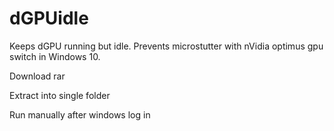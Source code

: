 # dGPUidle
Keeps dGPU running but idle. Prevents microstutter with nVidia optimus gpu switch in Windows 10.



Download rar

Extract into single folder

Run manually after windows log in
